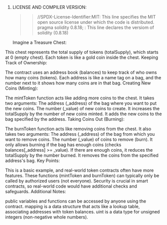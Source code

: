 1. LICENSE AND COMPILER VERSION:
   >> //SPDX-License-Identifier:MIT: This line specifies the MIT open source license under which the code is distributed.
   >> pragma solidity 0.8.18; : This line declares the versiom of solidity (0.8.18)
   


   Imagine a Treasure Chest:

This chest represents the total supply of tokens (totalSupply), which starts at 0 (empty chest).
Each token is like a gold coin inside the chest.
Keeping Track of Ownership:

The contract uses an address book (balances) to keep track of who owns how many coins (tokens).
Each address is like a name tag on a bag, and the number next to it shows how many coins are in that bag.
Creating New Coins (Minting):

The mintToken function acts like adding more coins to the chest.
It takes two arguments:
The address (_address) of the bag where you want to put the new coins.
The number (_value) of new coins to create.
It increases the totalSupply by the number of new coins minted.
It adds the new coins to the bag specified by the address.
Taking Coins Out (Burning):

The burnToken function acts like removing coins from the chest.
It also takes two arguments:
The address (_address) of the bag from which you want to remove coins.
The number (_value) of coins to remove (burn).
It only allows burning if the bag has enough coins (checks balances[_address] >= _value).
If there are enough coins, it reduces the totalSupply by the number burned.
It removes the coins from the specified address's bag.
Key Points:

This is a basic example, and real-world token contracts often have more features.
These functions (mintToken and burnToken) can typically only be called by authorized users (not everyone).
Security is crucial in smart contracts, so real-world code would have additional checks and safeguards.
Additional Notes:

public variables and functions can be accessed by anyone using the contract.
mapping is a data structure that acts like a lookup table, associating addresses with token balances.
uint is a data type for unsigned integers (non-negative whole numbers).
